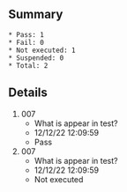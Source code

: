 ## Summary
	* Pass: 1
	* Fail: 0
	* Not executed: 1
	* Suspended: 0
	* Total: 2
## Details
1. 007
	* What is appear in test?
	* 12/12/22 12:09:59
	* Pass
2. 007
	* What is appear in test?
	* 12/12/22 12:09:59
	* Not executed

